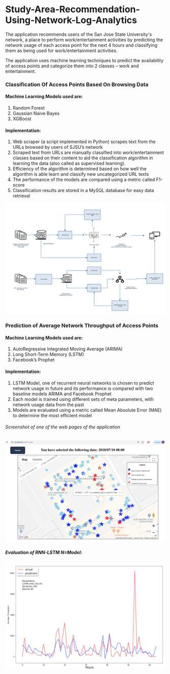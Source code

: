 # Study-Area-Recommendation-Using-Network-Log-Analytics
The application recommends users of the San Jose State University's network, a place to perform work/entertainment activities by predicting the network usage of each access point for the next 4 hours and classifying them as being used for work/entertainment activities.

The application uses machine learning techniques to predict the availability of access points and categorize them into 2 classes – work and entertainment.

### Classification Of Access Points Based On Browsing Data

#### Machine Learning Models used are:

1.  Random Forest 
2.  Gaussian Naive Bayes 
3.  XGBoost

#### Implementation: 

1.	Web scraper (a script implemented in Python) scrapes text from the URLs browsed by users of SJSU’s network
2.	Scraped text from URLs are manually classified into work/entertainment classes based on their content to aid the               classification algorithm in learning the data (also called as supervised learning).
3.	Efficiency of the algorithm is determined based on how well the algorithm is able learn and classify new uncategorized URL     texts
4.	The performance of the models are compared using a metric called F1-score
5.	Classification results are stored in a MySQL database for easy data retrieval

![alt text](https://github.com/ishwaryav/Study-Area-Recommendation-Using-Network-Log-Analytics/blob/master/Project_Architecture.png)


### Prediction of Average Network Throughput of Access Points

#### Machine Learning Models used are:

1.  AutoRegressive Integrated Moving Average (ARIMA)
2.  Long Short-Term Memory (LSTM) 
3.  Facebook’s Prophet

#### Implementation:

1.  LSTM Model, one of recurrent neural networks is chosen to predict network usage in future and its performance is compared     with two baseline models ARIMA and Facebook Prophet
2.  Each model is trained using different sets of meta parameters, with network usage data from the past
3.  Models are evaluated using a metric called Mean Absolute Error (MAE) to determine the most efficient model

###### Screenshot of one of the web pages of the application

![alt text](https://github.com/ishwaryav/Study-Area-Recommendation-Using-Network-Log-Analytics/blob/master/maps_eng.png)

##### Evaluation of RNN-LSTM N=Model:
![alt text](https://github.com/ishwaryav/Study-Area-Recommendation-Using-Network-Log-Analytics/blob/master/RNN_Results.png)


